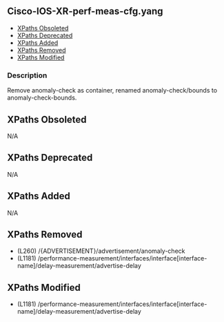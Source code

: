## Cisco-IOS-XR-perf-meas-cfg.yang

- [XPaths Obsoleted](#xpaths-obsoleted)
- [XPaths Deprecated](#xpaths-deprecated)
- [XPaths Added](#xpaths-added)
- [XPaths Removed](#xpaths-removed)
- [XPaths Modified](#xpaths-modified)

### Description

Remove anomaly-check as container, renamed anomaly-check/bounds to anomaly-check-bounds.

## XPaths Obsoleted

N/A

## XPaths Deprecated

N/A

## XPaths Added

N/A

## XPaths Removed

- (L260)	/{ADVERTISEMENT}/advertisement/anomaly-check
- (L1181)	/performance-measurement/interfaces/interface[interface-name]/delay-measurement/advertise-delay

## XPaths Modified

- (L1181)	/performance-measurement/interfaces/interface[interface-name]/delay-measurement/advertise-delay

